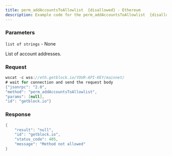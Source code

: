 ```yaml
---
title: perm_addAccountsToAllowlist  {disallowed} - Ethereum
description: Example code for the perm_addAccountsToAllowlist  {disallowed} ws method. Сomplete guide on how to use perm_addAccountsToAllowlist  {disallowed} ws in GetBlock.io Web3 documentation.
---
```


### Parameters


`list of strings` - None

List of account addresses.

### Request

``` java
wscat -c wss://eth.getblock.io/YOUR-API-KEY/mainnet/ 
# wait for connection and send the request body 
{"jsonrpc": "2.0",
"method": "perm_addAccountsToAllowlist",
"params": [null],
"id": "getblock.io"}
```

###  Response

``` java
{
    "result": "null",
    "id": "getblock.io",
    "status_code": 405,
    "message": "Method not allowed"
}
```


